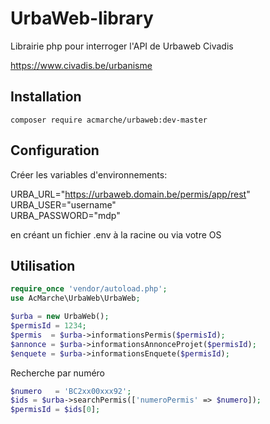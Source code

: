 # UrbaWeb-library

Librairie php pour interroger l'API de Urbaweb Civadis

https://www.civadis.be/urbanisme

Installation
----

`composer require acmarche/urbaweb:dev-master`

Configuration
-----------------

Créer les variables d'environnements:

URBA_URL="https://urbaweb.domain.be/permis/app/rest"  
URBA_USER="username"  
URBA_PASSWORD="mdp"  

en créant un fichier .env à la racine ou via votre OS

Utilisation
----

```php
require_once 'vendor/autoload.php';
use AcMarche\UrbaWeb\UrbaWeb;

$urba = new UrbaWeb();
$permisId = 1234;
$permis  = $urba->informationsPermis($permisId);
$annonce = $urba->informationsAnnonceProjet($permisId);
$enquete = $urba->informationsEnquete($permisId);
```
Recherche par numéro

```php
$numero   = 'BC2xx00xxx92';
$ids = $urba->searchPermis(['numeroPermis' => $numero]);
$permisId = $ids[0];
```
